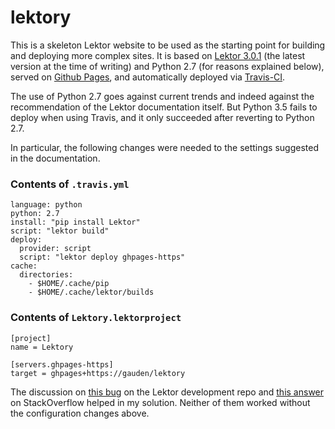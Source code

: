 # lektory

This is a skeleton Lektor website to be used as the starting point for building and deploying more complex sites. It is based on [Lektor 3.0.1](https://www.getlektor.com/) (the latest version at the time of writing) and Python 2.7 (for reasons explained below), served on [Github Pages](https://pages.github.com/), and automatically deployed via [Travis-CI](https://travis-ci.org/).

The use of Python 2.7 goes against current trends and indeed against the recommendation of the Lektor documentation itself. But Python 3.5 fails to deploy when using Travis, and it only succeeded after reverting to Python 2.7.

In particular, the following changes were needed to the settings suggested in the documentation.

### Contents of `.travis.yml`

```
language: python
python: 2.7
install: "pip install Lektor"
script: "lektor build"
deploy:
  provider: script
  script: "lektor deploy ghpages-https"
cache:
  directories:
    - $HOME/.cache/pip
    - $HOME/.cache/lektor/builds
```

### Contents of `Lektory.lektorproject`

```
[project]
name = Lektory

[servers.ghpages-https]
target = ghpages+https://gauden/lektory
```

The discussion on [this bug](https://github.com/lektor/lektor/issues/418) on the Lektor development repo and [this answer](https://stackoverflow.com/a/38216821/1290420) on StackOverflow helped in my solution. Neither of them worked without the configuration changes above.
